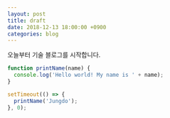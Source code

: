 ```yaml
---
layout: post
title: draft
date: 2018-12-13 18:00:00 +0900
categories: blog
---
```


오늘부터 기술 블로그를 시작합니다.

```javascript
function printName(name) {
  console.log('Hello world! My name is ' + name);
}

setTimeout(() => {
  printName('Jungdo');
}, 0);
```
